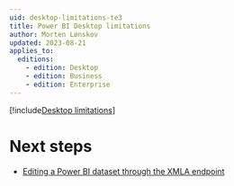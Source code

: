 ```yaml
---
uid: desktop-limitations-te3
title: Power BI Desktop limitations
author: Morten Lønskov
updated: 2023-08-21
applies_to:
  editions:
    - edition: Desktop
    - edition: Business
    - edition: Enterprise
---
```

[!include[Desktop limitations](~/content/common/desktop-limitations.md)]

# Next steps

- [Editing a Power BI dataset through the XMLA endpoint](xref:powerbi-xmla)
